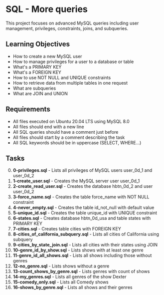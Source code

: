 # SQL - More queries

This project focuses on advanced MySQL queries including user management, privileges, constraints, joins, and subqueries.

## Learning Objectives

- How to create a new MySQL user
- How to manage privileges for a user to a database or table
- What's a PRIMARY KEY
- What's a FOREIGN KEY
- How to use NOT NULL and UNIQUE constraints
- How to retrieve data from multiple tables in one request
- What are subqueries
- What are JOIN and UNION

## Requirements

- All files executed on Ubuntu 20.04 LTS using MySQL 8.0
- All files should end with a new line
- All SQL queries should have a comment just before
- All files should start by a comment describing the task
- All SQL keywords should be in uppercase (SELECT, WHERE…)

## Tasks

0. **0-privileges.sql** - Lists all privileges of MySQL users user_0d_1 and user_0d_2
1. **1-create_user.sql** - Creates the MySQL server user user_0d_1
2. **2-create_read_user.sql** - Creates the database hbtn_0d_2 and user user_0d_2
3. **3-force_name.sql** - Creates the table force_name with NOT NULL constraint
4. **4-never_empty.sql** - Creates the table id_not_null with default value
5. **5-unique_id.sql** - Creates the table unique_id with UNIQUE constraint
6. **6-states.sql** - Creates database hbtn_0d_usa and table states with PRIMARY KEY
7. **7-cities.sql** - Creates table cities with FOREIGN KEY
8. **8-cities_of_california_subquery.sql** - Lists all cities of California using subquery
9. **9-cities_by_state_join.sql** - Lists all cities with their states using JOIN
10. **10-genre_id_by_show.sql** - Lists shows with at least one genre
11. **11-genre_id_all_shows.sql** - Lists all shows including those without genres
12. **12-no_genre.sql** - Lists shows without a genre
13. **13-count_shows_by_genre.sql** - Lists genres with count of shows
14. **14-my_genres.sql** - Lists all genres of the show Dexter
15. **15-comedy_only.sql** - Lists all Comedy shows
16. **16-shows_by_genre.sql** - Lists all shows and their genres

